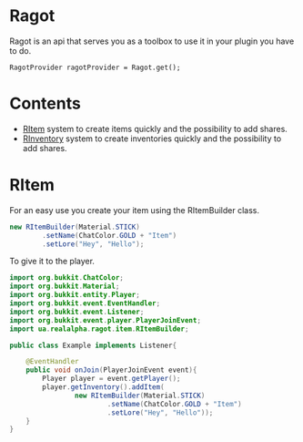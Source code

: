 # Ragot
Ragot is an api that serves you as a toolbox to use it in your plugin you have to do.

```
RagotProvider ragotProvider = Ragot.get();
```

# Contents

- [RItem](#RItem) system to create items quickly and the possibility to add shares.
- [RInventory](#RInventory) system to create inventories quickly and the possibility to add shares.

# RItem

For an easy use you create your item using the RItemBuilder class.
```java
new RItemBuilder(Material.STICK)
        .setName(ChatColor.GOLD + "Item")
        .setLore("Hey", "Hello");
```

To give it to the player.
```java
import org.bukkit.ChatColor;
import org.bukkit.Material;
import org.bukkit.entity.Player;
import org.bukkit.event.EventHandler;
import org.bukkit.event.Listener;
import org.bukkit.event.player.PlayerJoinEvent;
import ua.realalpha.ragot.item.RItemBuilder;

public class Example implements Listener{

    @EventHandler
    public void onJoin(PlayerJoinEvent event){
        Player player = event.getPlayer();
        player.getInventory().addItem(
                new RItemBuilder(Material.STICK)
                        .setName(ChatColor.GOLD + "Item")
                        .setLore("Hey", "Hello"));
    }
}
```



